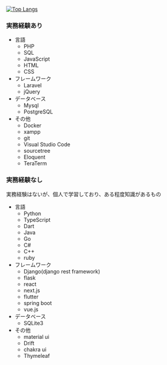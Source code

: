 [![Top Langs](https://github-readme-stats.vercel.app/api/top-langs/?username=mo-ri-regen&theme=vue-dark&show_icons=true&layout=compact)](https://github.com/mo-ri-regen/github-readme-stats)

### 実務経験あり
- 言語
  - PHP
  - SQL
  - JavaScript
  - HTML
  - CSS
- フレームワーク
  - Laravel
  - jQuery
- データベース
  - Mysql
  - PostgreSQL
- その他
  - Docker
  - xampp
  - git
  - Visual Studio Code
  - sourcetree
  - Eloquent
  - TeraTerm

### 実務経験なし
実務経験はないが、個人で学習しており、ある程度知識があるもの
- 言語
  - Python
  - TypeScript
  - Dart
  - Java
  - Go
  - C#
  - C++
  - ruby
- フレームワーク
  - Django(django rest framework)
  - flask
  - react
  - next.js
  - flutter
  - spring boot
  - vue.js
- データベース
  - SQLite3
- その他
  - material ui
  - Drift
  - chakra ui
  - Thymeleaf
